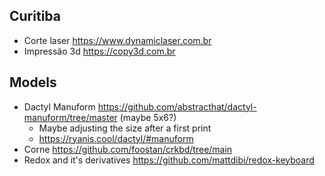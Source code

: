## Curitiba
- Corte laser https://www.dynamiclaser.com.br
- Impressão 3d https://copy3d.com.br

## Models
- Dactyl Manuform https://github.com/abstracthat/dactyl-manuform/tree/master (maybe 5x6?)
    - Maybe adjusting the size after a first print
    - https://ryanis.cool/dactyl/#manuform
- Corne https://github.com/foostan/crkbd/tree/main
- Redox and it's derivatives https://github.com/mattdibi/redox-keyboard